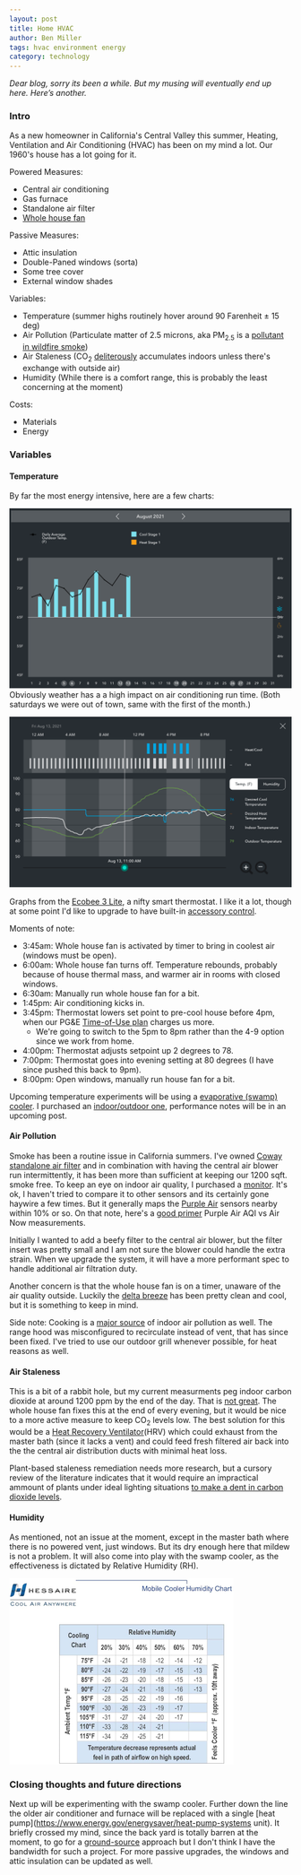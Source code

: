 ```yaml
---
layout: post
title: Home HVAC
author: Ben Miller
tags: hvac environment energy
category: technology
---
```


_Dear blog, sorry its been a while. But my musing will eventually end up here. Here’s another._

### Intro

As a new homeowner in California's Central Valley this summer, Heating, Ventilation and Air Conditioning (HVAC) has been on my mind a lot. Our 1960's house has a lot going for it.

Powered Measures:
* Central air conditioning
* Gas furnace
* Standalone air filter
* [Whole house fan](https://en.wikipedia.org/wiki/Whole-house_fan)

Passive Measures:
* Attic insulation
* Double-Paned windows (sorta)
* Some tree cover
* External window shades

Variables:
* Temperature (summer highs routinely hover around 90 Farenheit ± 15 deg)
* Air Pollution (Particulate matter of 2.5 microns, aka PM<sub>2.5</sub> is a [pollutant in wildfire smoke](https://www.nature.com/articles/s41467-021-21708-0))
* Air Staleness (CO<sub>2</sub> [deliterously](https://www.gwern.net/zeo/CO2) accumulates indoors unless there's exchange with outside air)
* Humidity (While there is a comfort range, this is probably the least concerning at the moment)

Costs:
* Materials
* Energy

### Variables

#### Temperature

By far the most energy intensive, here are a few charts:

![Weather Impact](/images/weather_impact.png)
Obviously weather has a a high impact on air conditioning run time. (Both saturdays we were out of town, same with the first of the month.)

![Example Day](/images/example_day.png)

Graphs from the [Ecobee 3 Lite](https://www.ecobee.com/en-us/smart-thermostats/smart-wifi-thermostat/), a nifty smart thermostat. I like it a lot, though at some point I'd like to upgrade to have built-in [accessory control](https://www.ecobee.com/2015/06/feature-friday-free-cooling/).

Moments of note:
* 3:45am: Whole house fan is activated by timer to bring in coolest air (windows must be open).
* 6:00am: Whole house fan turns off. Temperature rebounds, probably because of house thermal mass, and warmer air in rooms with closed windows.
* 6:30am: Manually run whole house fan for a bit.
* 1:45pm: Air conditioning kicks in.
* 3:45pm: Thermostat lowers set point to pre-cool house before 4pm, when our PG&E [Time-of-Use plan](https://www.pge.com/en_US/residential/rate-plans/rate-plan-options/time-of-use-base-plan/time-of-use-plan.page) charges us more.
  * We're going to switch to the 5pm to 8pm rather than the 4-9 option since we work from home.
* 4:00pm: Thermostat adjusts setpoint up 2 degrees to 78.
* 7:00pm: Thermostat goes into evening setting at 80 degrees (I have since pushed this back to 9pm).
* 8:00pm: Open windows, manually run house fan for a bit.

Upcoming temperature experiments will be using a [evaporative (swamp) cooler](https://en.wikipedia.org/wiki/Evaporative_cooler). I purchased an [indoor/outdoor one](https://hessaire.com/products/mc18m-mc18v-mc18mt), performance notes will be in an upcoming post.

#### Air Pollution

Smoke has been a routine issue in California summers. I've owned [Coway standalone air filter](https://cowaymega.com/products/coway-mighty-ap-1512hh) and in combination with having the central air blower run intermittently, it has been more than sufficient at keeping our 1200 sqft. smoke free. To keep an eye on indoor air quality, I purchased a [monitor](https://temtopus.com/collections/top-sellers/products/temtop-p1000-air-quality-detector-professional-co2-pm2-5-pm10-temperature-humidity-monitor-air-quality-meter). It's ok, I haven't tried to compare it to other sensors and its certainly gone haywire a few times. But it generally maps the [Purple Air](https://www2.purpleair.com/) sensors nearby within 10% or so. On that note, here's a [good primer](https://thebolditalic.com/understanding-purpleair-vs-airnow-gov-measurements-of-wood-smoke-pollution-562923a55226) Purple Air AQI vs Air Now measurements.

Initially I wanted to add a beefy filter to the central air blower, but the filter insert was pretty small and I am not sure the blower could handle the extra strain. When we upgrade the system, it will have a more performant spec to handle additional air filtration duty.

Another concern is that the whole house fan is on a timer, unaware of the air quality outside. Luckily the [delta breeze](https://www.nps.gov/articles/000/surfing-the-delta-breeze-at-sacramento-san-joaquin-delta-national-heritage-area.htm) has been pretty clean and cool, but it is something to keep in mind.

Side note: Cooking is a [major source](https://ww2.arb.ca.gov/resources/documents/indoor-air-pollution-cooking) of indoor air pollution as well. The range hood was misconfigured to recirculate instead of vent, that has since been fixed. I've tried to use our outdoor grill whenever possible, for heat reasons as well.

#### Air Staleness

This is a bit of a rabbit hole, but my current measurments peg indoor carbon dioxide at around 1200 ppm by the end of the day. That is [not great](https://www.ncbi.nlm.nih.gov/pmc/articles/PMC7229519/). The whole house fan fixes this at the end of every evening, but it would be nice to a more active measure to keep CO<sub>2</sub> levels low. The best solution for this would be a [Heat Recovery Ventilator](https://en.wikipedia.org/wiki/Heat_recovery_ventilation)(HRV) which could exhaust from the master bath (since it lacks a vent) and could feed fresh filtered air back into the the central air distribution ducts with minimal heat loss.

Plant-based staleness remediation needs more research, but a cursory review of the literature indicates that it would require an impractical ammount of plants under ideal lighting situations [to make a dent in carbon dioxide levels](https://www.matec-conferences.org/articles/matecconf/pdf/2017/17/matecconf_iscee2017_05004.pdf).

#### Humidity

As mentioned, not an issue at the moment, except in the master bath where there is no powered vent, just windows. But its dry enough here that mildew is not a problem. It will also come into play with the swamp cooler, as the effectiveness is dictated by Relative Humidity (RH).

![Evap effectiveness](/images/evap_effectiveness.png)

### Closing thoughts and future directions

Next up will be experimenting with the swamp cooler. Further down the line the older air conditioner and furnace will be replaced with a single [heat pump](https://www.energy.gov/energysaver/heat-pump-systems unit). It briefly crossed my mind, since the back yard is totally barren at the moment, to go for a [ground-source](https://www.energy.gov/energysaver/heat-and-cool/heat-pump-systems/geothermal-heat-pumps) approach but I don't think I have the bandwidth for such a project. For more passive upgrades, the windows and attic insulation can be updated as well.
